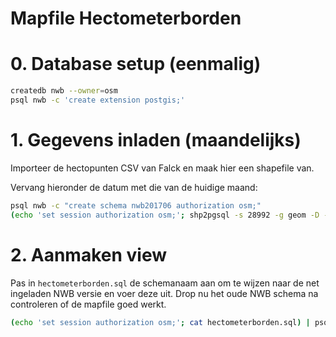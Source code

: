 Mapfile Hectometerborden
========================

# 0. Database setup (eenmalig)

```bash
createdb nwb --owner=osm
psql nwb -c 'create extension postgis;'
```

# 1. Gegevens inladen (maandelijks)

Importeer de hectopunten CSV van Falck en maak hier een shapefile van.

Vervang hieronder de datum met die van de huidige maand:

```bash
psql nwb -c "create schema nwb201706 authorization osm;"
(echo 'set session authorization osm;'; shp2pgsql -s 28992 -g geom -D -i -I -S -t 2D hectometerborden.shp nwb_201706.hectopunten) | psql nwb_falck
```

# 2. Aanmaken view

Pas in `hectometerborden.sql` de schemanaam aan om te wijzen naar de net ingeladen NWB versie en voer deze uit. Drop nu het oude NWB schema na controleren of de mapfile goed werkt. 

```bash
(echo 'set session authorization osm;'; cat hectometerborden.sql) | psql nwb
```
